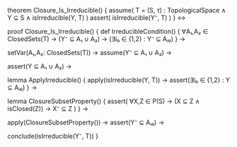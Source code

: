 theorem Closure_Is_Irreducible() {
  assume(
    T = (S, τ) : TopologicalSpace ∧
    Y ⊆ S ∧
    isIrreducible(Y, T)
  )
  assert(
    isIrreducible(Y⁻, T)
  )
} ↔

proof Closure_Is_Irreducible() {
  def IrreducibleCondition() {
    ∀A₁,A₂ ∈ ClosedSets(T) →
    (Y⁻ ⊆ A₁ ∪ A₂) → (∃i₀ ∈ {1,2} : Y⁻ ⊆ Aᵢ₀)
  } →
  
  setVar(A₁,A₂: ClosedSets(T)) →
  assume(Y⁻ ⊆ A₁ ∪ A₂) →
  
  assert(Y ⊆ A₁ ∪ A₂) →
  
  lemma ApplyIrreducible() {
    apply(isIrreducible(Y, T)) →
    assert(∃i₀ ∈ {1,2} : Y ⊆ Aᵢ₀)
  } →
  
  lemma ClosureSubsetProperty() {
    assert(
      ∀X,Z ∈ P(S) → 
      (X ⊆ Z ∧ isClosed(Z)) → X⁻ ⊆ Z
    )
  } →
  
  apply(ClosureSubsetProperty()) →
  assert(Y⁻ ⊆ Aᵢ₀) →
  
  conclude(isIrreducible(Y⁻, T))
}